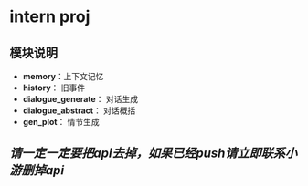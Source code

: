# intern proj
## 模块说明
- **memory**：上下文记忆
- **history**： 旧事件
- **dialogue_generate**： 对话生成
- **dialogue_abstract**： 对话概括
- **gen_plot**： 情节生成

## ***请一定一定要把api去掉，如果已经push请立即联系小游删掉api***